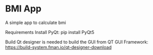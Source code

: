 # BMI App
A simple app to calculate bmi


Requirements
Install PyQt: pip install PyQt5

Build
Qt designer is needed to build the GUI from QT GUI Framework: https://build-system.fman.io/qt-designer-download
